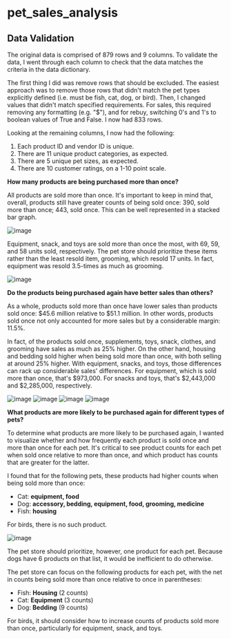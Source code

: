 # pet_sales_analysis

## **Data Validation**

The original data is comprised of 879 rows and 9 columns. To validate the data, I went through each column to check that the data matches the criteria in the data dictionary.

The first thing I did was remove rows that should be excluded. The easiest approach was to remove those rows that didn't match the pet types explicitly defined (i.e. must be fish, cat, dog, or bird). Then, I changed values that didn't match specified requirements. For sales, this required removing any formatting (e.g. "$"), and for rebuy, switching 0's and 1's to boolean values of True and False. I now had 833 rows. 

Looking at the remaining columns, I now had the following:

1. Each product ID and vendor ID is unique.
2. There are 11 unique product categories, as expected.
3. There are 5 unique pet sizes, as expected.
4. There are 10 customer ratings, on a 1-10 point scale.

**How many products are being purchased more than once?**

All products are sold more than once. It's important to keep in mind that, overall, products still have greater counts of being sold once: 390, sold more than once; 443, sold once. This can be well represented in a stacked bar graph.

![image](https://user-images.githubusercontent.com/78614107/217385988-3ad2ebf7-5b27-41bd-b735-1863c11715ac.png)

Equipment, snack, and toys are sold more than once the most, with 69, 59, and 58 units sold, respectively. The pet store should prioritize these items rather than the least resold item, grooming, which resold 17 units. In fact, equipment was resold 3.5-times as much as grooming.

![image](https://user-images.githubusercontent.com/78614107/217386040-28b1f625-94d8-4720-9871-0dc59b6169b8.png)

**Do the products being purchased again have better sales than others?**

As a whole, products sold more than once have lower sales than products sold once: &dollar;45.6 million relative to &dollar;51.1 million. In other words, products sold once not only accounted for more sales but by a considerable margin: 11.5%.

In fact, of the products sold once, supplements, toys, snack, clothes, and grooming have sales as much as 25% higher. On the other hand, housing and bedding sold higher when being sold more than once, with both selling at around 25% higher. With equipment, snacks, and toys, those differences can rack up considerable sales' differences. For equipment, which is sold more than once, that's &dollar;973,000. For snacks and toys, that's &dollar;2,443,000 and &dollar;2,285,000, respectively.

![image](https://user-images.githubusercontent.com/78614107/217386327-e170b086-de51-465b-8714-f8eab9c18f92.png)
![image](https://user-images.githubusercontent.com/78614107/217386340-366d00bb-31cf-4b3f-bc9c-04181ab83e7d.png)
![image](https://user-images.githubusercontent.com/78614107/217386351-f742aa42-e4ab-4465-8e23-1a77f688545d.png)
![image](https://user-images.githubusercontent.com/78614107/217386364-f1845f52-9a20-4206-b7b4-2e7fafde9d07.png)

**What products are more likely to be purchased again for different types of pets?**

To determine what products are more likely to be purchased again, I wanted to visualize whether and how frequently each product is sold once and more than once for each pet. It's critical to see product counts for each pet when sold once relative to more than once, and which product has counts that are greater for the latter. 

I found that for the following pets, these products had higher counts when being sold more than once:

- Cat: **equipment, food**
- Dog: **accessory, bedding, equipment, food, grooming, medicine**
- Fish: **housing**

For birds, there is no such product.

![image](https://user-images.githubusercontent.com/78614107/217386127-1aa3c92c-b472-49ad-9b89-b73b65460fcd.png)

The pet store should prioritize, however, one product for each pet. Because dogs have 6 products on that list, it would be inefficient to do otherwise.

The pet store can focus on the following products for each pet, with the net in counts being sold more than once relative to once in parentheses:

- Fish: **Housing** (2 counts)
- Cat: **Equipment** (3 counts)
- Dog: **Bedding** (9 counts)

For birds, it should consider how to increase counts of products sold more than once, particularly for equipment, snack, and toys.

